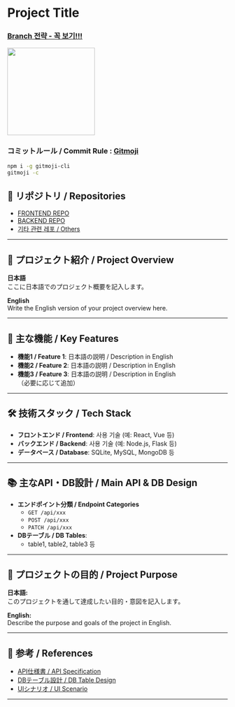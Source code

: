 # Project Title
### [Branch 전략 - 꼭 보기!!!](https://github.com/girlznight/Project-GirzDay-react-repo/blob/main/README.md)


<img src="<!-- 이미지 URL -->" width="200" height="200"/>

### コミットルール / Commit Rule : [Gitmoji](https://gitmoji.dev/)

```bash
npm i -g gitmoji-cli     
gitmoji -c
```

## 🔗 リポジトリ / Repositories

- [FRONTEND REPO](#)
- [BACKEND REPO](#)
- [기타 관련 레포 / Others](#)

---

## 📖 プロジェクト紹介 / Project Overview

**日本語**  
ここに日本語でのプロジェクト概要を記入します。

**English**  
Write the English version of your project overview here.

---

## 🌟 主な機能 / Key Features

- **機能1 / Feature 1**: 日本語の説明 / Description in English  
- **機能2 / Feature 2**: 日本語の説明 / Description in English  
- **機能3 / Feature 3**: 日本語の説明 / Description in English  
（必要に応じて追加）

---

## 🛠 技術スタック / Tech Stack

- **フロントエンド / Frontend**: 사용 기술 (예: React, Vue 등)
- **バックエンド / Backend**: 사용 기술 (예: Node.js, Flask 등)
- **データベース / Database**: SQLite, MySQL, MongoDB 등

---

## 📚 主なAPI・DB設計 / Main API & DB Design

- **エンドポイント分類 / Endpoint Categories**  
  - `GET /api/xxx`  
  - `POST /api/xxx`  
  - `PATCH /api/xxx`
- **DBテーブル / DB Tables**:  
  - table1, table2, table3 등

---

## 🎯 プロジェクトの目的 / Project Purpose

**日本語:**  
このプロジェクトを通して達成したい目的・意図を記入します。

**English:**  
Describe the purpose and goals of the project in English.

---

## 📎 参考 / References

- [API仕様書 / API Specification](#)
- [DBテーブル設計 / DB Table Design](#)
- [UIシナリオ / UI Scenario](#)

---
